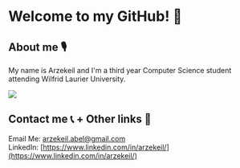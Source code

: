 # Welcome to my GitHub! 👋
## About me 🎙
My name is Arzekeil and I'm a third year Computer Science student attending Wilfrid Laurier University. 
  
![](https://komarev.com/ghpvc/?username=arzekeil&color=11999E&style=for-the-badge&label=Total+Visitors)  
  
## Contact me 📞 + Other links 🔗
Email Me: arzekeil.abel@gmail.com  
LinkedIn: [https://www.linkedin.com/in/arzekeil/](https://www.linkedin.com/in/arzekeil/)
